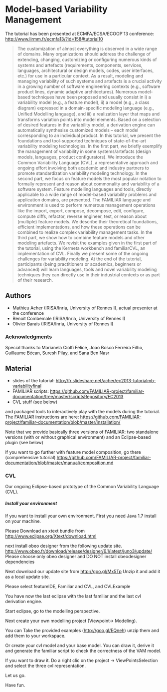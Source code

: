# Model-based Variability Management

The tutorial has been presented at ECMFA/ECSA/ECOOP'13 conference: http://www.lirmm.fr/ecmfa13/?id=158#tutorial10

> The customization of almost everything is observed in a wide range of domains. Many organizations should address the challenge of extending, changing, customizing or conﬁguring numerous kinds of systems and artefacts (requirements, components, services, languages, architectural or design models, codes, user interfaces, etc.) for use in a particular context. As a result, modeling and managing variability of such systems and artefacts is a crucial activity in a growing number of software engineering contexts (e.g., software product lines, dynamic adaptive architectures). Numerous model-based techniques have been proposed and usually consist in i) a variability model (e.g., a feature model), ii) a model (e.g., a class diagram) expressed in a domain-speciﬁc modeling language (e.g., Uniﬁed Modelling language), and iii) a realization layer that maps and transforms variation points into model elements. Based on a selection of desired features in the variability model, a derivation engine can automatically synthesise customized models – each model corresponding to an individual product.
In this tutorial, we present the foundations and tool-supported techniques of state-of-the-art variability modeling technologies. In the first part, we briefly exemplify the management of variability in some systems/artefacts (design models, languages, product conﬁgurators). We introduce the Common Variability Language (CVL), a representative approach and ongoing effort involving both academic and industry partners to promote standardization variability modeling technology. In the second part, we focus on feature models the most popular notation to formally represent and reason about commonality and variability of a software system. Feature modelling languages and tools, directly applicable to a wide range of model-based variability problems and application domains, are presented. The FAMILIAR language and environment is used to perform numerous management operations like the import, export, compose, decompose, edit, conﬁgure, compute diffs, refactor, reverse engineer, test, or reason about (multiple) feature models. We describe their theoretical foundations, efficient implementations, and how these operations can be combined to realize complex variability management tasks. In the third part, we show how to combine feature models and other modeling artefacts. We revisit the examples given in the first part of the tutorial, using the Kermeta workbench and familiarCVL, an implementation of CVL. Finally we present some of the ongoing challenges for variability modeling.
At the end of the tutorial, participants (being practitioners or academics, beginners or advanced) will learn languages, tools and novel variability modeling techniques they can directly use in their industrial contexts or as part of their research.

## Authors

 * Mathieu Acher (IRISA/Inria, University of Rennes I), actual presenter at the conference
 * Benoit Combemale (IRISA/Inria, University of Rennes I)
 * Olivier Barais (IRISA/Inria, University of Rennes I)


### Acknowledgments

Special thanks to Marianela Ciolfi Felice, Joao Bosco Ferreira Filho, Guillaume Bécan, Suresh Pilay, and Sana Ben Nasr


## Material

 * slides of the tutorial: http://fr.slideshare.net/acher/ec2013-tutorialmb-variabilityfinal
 * FAMILIAR scripts: https://github.com/FAMILIAR-project/familiar-documentation/tree/master/scriptsRepository/EC2013
 * CVL stuff (see below)
 
and packaged tools to interactively play with the models during the tutorial.
The FAMILIAR instructions are here:
https://github.com/FAMILIAR-project/familiar-documentation/blob/master/installation/

Note that we provide basically three versions of FAMILIAR: 
two standalone versions (with or without graphical environment) and an Eclipse-based plugin (see below)

If you want to go further with feature model composition, go there (comprehensive tutorial) 
https://github.com/FAMILIAR-project/familiar-documentation/blob/master/manual/composition.md


### CVL

Our ongoing Eclipse-based prototype of the Common Variability Language (CVL). 

##### Install your environment

If you want to install your own environment. First you need Java 1.7 install on your machine.

Please Download an xtext bundle from
http://www.eclipse.org/Xtext/download.html

next install obeo designer from the following update site. 
http://www.obeo.fr/download/release/designer/6.1/latest/juno3/update/
Please choose only obeo designer and DO NOT install obeodesigner dependencies

Next download our update site from 
http://goo.gl/Mx5Tp
Unzip it and add it as a local update site. 

Please select featureIDE, Familiar and CVL, and CVLExample

You have now the last eclipse with the last familiar and the last cvl derivation engine. 

Start eclipse, go to the modelling perspective. 

Next create your own modelling project
(Viewpoint-> Modeling). 

You can Take the provided examples (http://goo.gl/EQneh)
unzip them and add them to your workspace.


Or create your cvl model and your base model. 
You can draw it, derive it and generate the familiar script to check the correctness of the VAM model.

If you want to draw it. Do a right clic on the project -> ViewPointsSelection and select the three cvl representation.

Let us go. 

Have fun. 


